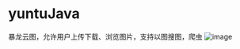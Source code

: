 # yuntuJava
暴龙云图，允许用户上传下载、浏览图片，支持以图搜图，爬虫
![image](https://github.com/user-attachments/assets/d3b79431-0eab-4f43-92a2-a5820dd47bd9)

